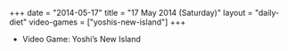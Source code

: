 +++
date = "2014-05-17"
title = "17 May 2014 (Saturday)"
layout = "daily-diet"
video-games = ["yoshis-new-island"]
+++


* Video Game: Yoshi’s New Island